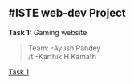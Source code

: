 #ISTE web-dev Project
---
**Task 1:** Gaming website  

>Team: -Ayush Pandey   
     /t -Karthik H Kamath 
       
[Task 1](https://karthikhkamath.github.io/WebDevProject/)

